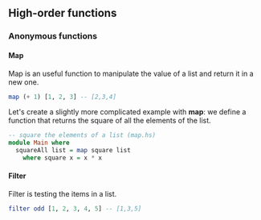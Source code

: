 ## High-order functions

### Anonymous functions

#### Map
Map is an useful function to manipulate the value of a list and return it in a new one.

```haskell
map (+ 1) [1, 2, 3] -- [2,3,4]
```

Let's create a slightly more complicated example with **map**: we define a function that returns the square of all the elements of the list.

```haskell
-- square the elements of a list (map.hs)
module Main where
  squareAll list = map square list
    where square x = x * x
```

#### Filter
Filter is testing the items in a list.

```haskell
filter odd [1, 2, 3, 4, 5] -- [1,3,5]
```

####
